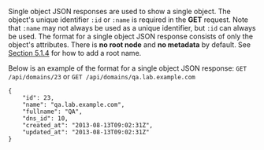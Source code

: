 Single object JSON responses are used to show a single object. The object's unique identifier `:id` or `:name` is required in the **GET** request. Note that `:name` may not always be used as a unique identifier, but `:id` can always be used. The format for a single object JSON response consists of only the object's attributes. There is **no root node** and **no metadata** by default. See [Section 5.1.4](manuals/{{page.version}}/index.html#5.1.4CustomizeJSONResponses) for how to add a root name.

Below is an example of the format for a single object JSON response: `GET /api/domains/23` or `GET /api/domains/qa.lab.example.com`

    {
        "id": 23,
        "name": "qa.lab.example.com",
        "fullname": "QA",
        "dns_id": 10,
        "created_at": "2013-08-13T09:02:31Z",
        "updated_at": "2013-08-13T09:02:31Z"
    }
